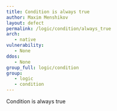 ```yaml
---
title: Condition is always true
author: Maxim Menshikov
layout: defect
permalink: /logic/condition/always_true
arch:
   - native
vulnerability:
   - None
ddos:
   - None
group_full: logic/condition
group:
   - logic
   - condition
---
```


Condition is always true
